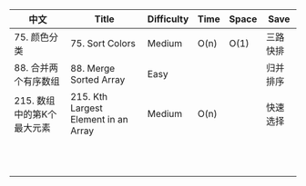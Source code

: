 | 中文                       | Title                                | Difficulty | Time | Space | Save     |
| -------------------------- | ------------------------------------ | ---------- | ---- | ----- | -------- |
| 75. 颜色分类               | 75. Sort Colors                      | Medium     | O(n) | O(1)  | 三路快排 |
| 88. 合并两个有序数组       | 88. Merge Sorted Array               | Easy       |      |       | 归并排序 |
| 215. 数组中的第K个最大元素 | 215. Kth Largest Element in an Array | Medium     | O(n) |       | 快速选择 |
|                            |                                      |            |      |       |          |
|                            |                                      |            |      |       |          |
|                            |                                      |            |      |       |          |
|                            |                                      |            |      |       |          |
|                            |                                      |            |      |       |          |
|                            |                                      |            |      |       |          |
|                            |                                      |            |      |       |          |
|                            |                                      |            |      |       |          |
|                            |                                      |            |      |       |          |
|                            |                                      |            |      |       |          |
|                            |                                      |            |      |       |          |
